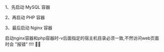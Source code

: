 1、先启动 MySQL 容器

2、再启动 PHP 容器

3、最后启动 Nginx 容器


启动nginx容器和php容器时-v后面指定的宿主机目录必须一致,不然访问web页面时会 "报错" !!!! :sunrise::sunrise:
